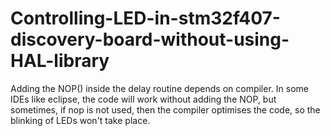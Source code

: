 # Controlling-LED-in-stm32f407-discovery-board-without-using-HAL-library
Adding the NOP() inside the delay routine depends on compiler. In some IDEs like eclipse, the code will work without adding the NOP, but sometimes, if nop is not used, then the compiler optimises the code, so the blinking of LEDs won't take place. 
